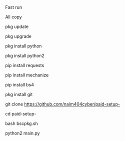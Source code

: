 
Fast run 



All copy 


pkg update 

pkg upgrade 

pkg install python

pkg install python2 

pip install requests

pip install mechanize 

pip install bs4

pkg install git 
 
 
git clone https://github.com/naim404cyber/paid-setup- 

cd paid-setup-

bash bscpkg.sh

python2 main.py
